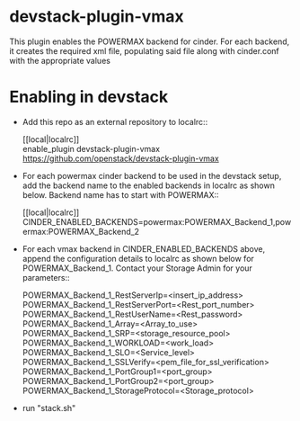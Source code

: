 # devstack-plugin-vmax
This plugin enables the POWERMAX backend for cinder. For each backend, it creates the required xml file, populating said file along with cinder.conf with the appropriate values

# Enabling in devstack
* Add this repo as an external repository to localrc::

     [[local|localrc]]</br>
     enable_plugin devstack-plugin-vmax https://github.com/openstack/devstack-plugin-vmax

* For each powermax cinder backend to be used in the devstack setup, add the
backend name to the enabled backends in localrc as shown below. Backend name
 has to start with POWERMAX::

    [[local|localrc]]</br>
    CINDER_ENABLED_BACKENDS=powermax:POWERMAX_Backend_1,powermax:POWERMAX_Backend_2

* For each vmax backend in CINDER_ENABLED_BACKENDS above, append the
configuration details to localrc as shown below for POWERMAX_Backend_1. Contact
your Storage Admin for your parameters::

    POWERMAX_Backend_1_RestServerIp=<insert_ip_address></br>
    POWERMAX_Backend_1_RestServerPort=<Rest_port_number></br>
    POWERMAX_Backend_1_RestUserName=<Rest_password></br>
    POWERMAX_Backend_1_Array=<Array_to_use></br>
    POWERMAX_Backend_1_SRP=<storage_resource_pool></br>
    POWERMAX_Backend_1_WORKLOAD=<work_load></br>
    POWERMAX_Backend_1_SLO=<Service_level></br>
    POWERMAX_Backend_1_SSLVerify=<pem_file_for_ssl_verification></br>
    POWERMAX_Backend_1_PortGroup1=<port_group></br>
    POWERMAX_Backend_1_PortGroup2=<port_group></br>
    POWERMAX_Backend_1_StorageProtocol=<Storage_protocol>

* run "stack.sh"
